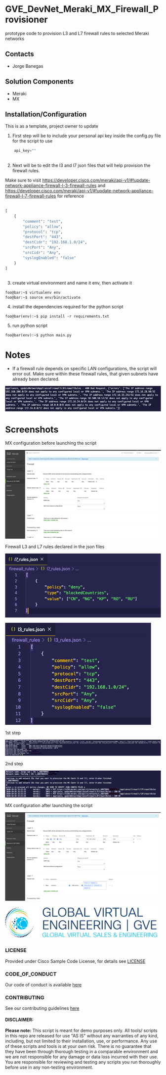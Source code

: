 # GVE_DevNet_Meraki_MX_Firewall_Provisioner
prototype code to provision L3 and L7 firewall rules to selected Meraki networks


## Contacts
* Jorge Banegas

## Solution Components
* Meraki
*  MX

## Installation/Configuration

This is as a template, project owner to update

1. First step will be to include your personal api key inside the config.py file for the script to use

```python
    api_key=""
    
```
2. Next will be to edit the l3 and l7 json files that will help provision the firewall rules. 

Make sure to visit https://developer.cisco.com/meraki/api-v1/#!update-network-appliance-firewall-l-3-firewall-rules and https://developer.cisco.com/meraki/api-v1/#!update-network-appliance-firewall-l-7-firewall-rules for reference

```python
    
[
    {
        "comment": "test",
        "policy": "allow",
        "protocol": "tcp",
        "destPort": "443",
        "destCidr": "192.168.1.0/24",
        "srcPort": "Any",
        "srcCidr": "Any",
        "syslogEnabled": "false"
    }
]
    
```

3. create virtual environment and name it env, then activate it

```console
foo@bar:~$ virtualenv env
foo@bar:~$ source env/bin/activate
```

4. install the dependencies required for the python script
```console
foo@bar(env):~$ pip install -r requirements.txt
```

5. run python script
```console
foo@bar(env):~$ python main.py
```

# Notes
- If a firewall rule depends on specific LAN configurations, the script will error out. Make sure within these firewall rules, that given subnets have already been declared.

![/IMAGES/step1.png](/IMAGES/error.png)

# Screenshots
MX configuration before launching the script

![/IMAGES/before_script.png](/IMAGES/before_script.png)

Firewall L3 and L7 rules declared in the json files

![/IMAGES/layer7_rules.png](/IMAGES/layer7_rules.png)

![/IMAGES/layer3_rules.png](/IMAGES/layer3_rules.png)

1st step

![/IMAGES/step1.png](/IMAGES/step1.png) 

2nd step

![/IMAGES/step2.png](/IMAGES/step2.png)

MX configuration after launching the script

![/IMAGES/before_script.png](/IMAGES/after_script.png)

![/IMAGES/0image.png](/IMAGES/0image.png)

### LICENSE

Provided under Cisco Sample Code License, for details see [LICENSE](LICENSE.md)

### CODE_OF_CONDUCT

Our code of conduct is available [here](CODE_OF_CONDUCT.md)

### CONTRIBUTING

See our contributing guidelines [here](CONTRIBUTING.md)

#### DISCLAIMER:
<b>Please note:</b> This script is meant for demo purposes only. All tools/ scripts in this repo are released for use "AS IS" without any warranties of any kind, including, but not limited to their installation, use, or performance. Any use of these scripts and tools is at your own risk. There is no guarantee that they have been through thorough testing in a comparable environment and we are not responsible for any damage or data loss incurred with their use.
You are responsible for reviewing and testing any scripts you run thoroughly before use in any non-testing environment.
